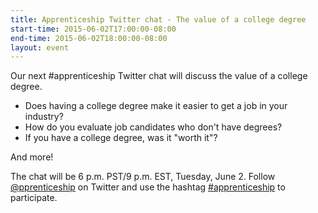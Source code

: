 ```yaml
---
title: Apprenticeship Twitter chat - The value of a college degree
start-time: 2015-06-02T17:00:00-08:00
end-time: 2015-06-02T18:00:00-08:00
layout: event
---
```

Our next #apprenticeship Twitter chat will discuss the value of a college degree.

* Does having a college degree make it easier to get a job in your industry?
* How do you evaluate job candidates who don't have degrees?
* If you have a college degree, was it "worth it"?

And more!

The chat will be 6 p.m. PST/9 p.m. EST, Tuesday, June 2. Follow [@pprenticeship](https://twitter.com/pprenticeship) on Twitter and use the hashtag [#apprenticeship](https://twitter.com/search?f=realtime&q=%40pprenticeship%20OR%20%23apprenticeship&src=typd) to participate.
